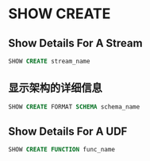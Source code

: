 # SHOW CREATE

## Show Details For A Stream

```sql
SHOW CREATE stream_name
```

## 显示架构的详细信息

```sql
SHOW CREATE FORMAT SCHEMA schema_name
```

## Show Details For A UDF

```sql
SHOW CREATE FUNCTION func_name
```
